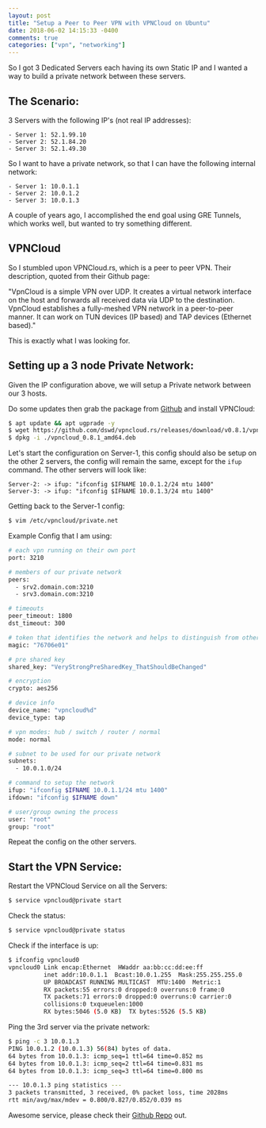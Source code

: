 ```yaml
---
layout: post
title: "Setup a Peer to Peer VPN with VPNCloud on Ubuntu"
date: 2018-06-02 14:15:33 -0400
comments: true
categories: ["vpn", "networking"] 
---
```


So I got 3 Dedicated Servers each having its own Static IP and I wanted a way to build a private network between these servers. 

<script id="mNCC" language="javascript">
    medianet_width = "728";
    medianet_height = "90";
    medianet_crid = "218284798";
    medianet_versionId = "3111299"; 
  </script>
<script src="//contextual.media.net/nmedianet.js?cid=8CUD78FSV"></script>

## The Scenario:

3 Servers with the following IP's (not real IP addresses):

```
- Server 1: 52.1.99.10
- Server 2: 52.1.84.20
- Server 3: 52.1.49.30
```

So I want to have a private network, so that I can have the following internal network:

```
- Server 1: 10.0.1.1
- Server 2: 10.0.1.2
- Server 3: 10.0.1.3
```

A couple of years ago, I accomplished the end goal using GRE Tunnels, which works well, but wanted to try something different.

## VPNCloud

So I stumbled upon VPNCloud.rs, which is a peer to peer VPN. Their description, quoted from their Github page:

"VpnCloud is a simple VPN over UDP. It creates a virtual network interface on the host and forwards all received data via UDP to the destination. VpnCloud establishes a fully-meshed VPN network in a peer-to-peer manner. It can work on TUN devices (IP based) and TAP devices (Ethernet based)."

This is exactly what I was looking for.

## Setting up a 3 node Private Network:

Given the IP configuration above, we will setup a Private network between our 3 hosts. 

Do some updates then grab the package from [Github](https://github.com/dswd/vpncloud.rs/releases) and install VPNCloud:

```bash 
$ apt update && apt ugprade -y
$ wget https://github.com/dswd/vpncloud.rs/releases/download/v0.8.1/vpncloud_0.8.1_amd64.deb
$ dpkg -i ./vpncloud_0.8.1_amd64.deb
```

Let's start the configuration on Server-1, this config should also be setup on the other 2 servers, the config will remain the same, except for the `ifup` command. The other servers will look like:

```
Server-2: -> ifup: "ifconfig $IFNAME 10.0.1.2/24 mtu 1400"
Server-3: -> ifup: "ifconfig $IFNAME 10.0.1.3/24 mtu 1400"
```

Getting back to the Server-1 config:

```bash
$ vim /etc/vpncloud/private.net
```

Example Config that I am using:

```bash
# each vpn running on their own port
port: 3210

# members of our private network
peers:
  - srv2.domain.com:3210
  - srv3.domain.com:3210

# timeouts
peer_timeout: 1800
dst_timeout: 300

# token that identifies the network and helps to distinguish from other networks
magic: "76706e01"

# pre shared key
shared_key: "VeryStrongPreSharedKey_ThatShouldBeChanged"

# encryption
crypto: aes256

# device info
device_name: "vpncloud%d"
device_type: tap

# vpn modes: hub / switch / router / normal
mode: normal

# subnet to be used for our private network
subnets:
  - 10.0.1.0/24

# command to setup the network
ifup: "ifconfig $IFNAME 10.0.1.1/24 mtu 1400"
ifdown: "ifconfig $IFNAME down"

# user/group owning the process
user: "root"
group: "root"
```

Repeat the config on the other servers.

## Start the VPN Service:

Restart the VPNCloud Service on all the Servers:

```bash
$ service vpncloud@private start
```

Check the status:

```bash
$ service vpncloud@private status
```

Check if the interface is up:

```bash
$ ifconfig vpncloud0
vpncloud0 Link encap:Ethernet  HWaddr aa:bb:cc:dd:ee:ff
          inet addr:10.0.1.1  Bcast:10.0.1.255  Mask:255.255.255.0
          UP BROADCAST RUNNING MULTICAST  MTU:1400  Metric:1
          RX packets:55 errors:0 dropped:0 overruns:0 frame:0
          TX packets:71 errors:0 dropped:0 overruns:0 carrier:0
          collisions:0 txqueuelen:1000
          RX bytes:5046 (5.0 KB)  TX bytes:5526 (5.5 KB)
```

Ping the 3rd server via the private network:

```bash
$ ping -c 3 10.0.1.3
PING 10.0.1.2 (10.0.1.3) 56(84) bytes of data.
64 bytes from 10.0.1.3: icmp_seq=1 ttl=64 time=0.852 ms
64 bytes from 10.0.1.3: icmp_seq=2 ttl=64 time=0.831 ms
64 bytes from 10.0.1.3: icmp_seq=3 ttl=64 time=0.800 ms

--- 10.0.1.3 ping statistics ---
3 packets transmitted, 3 received, 0% packet loss, time 2028ms
rtt min/avg/max/mdev = 0.800/0.827/0.852/0.039 ms
```

Awesome service, please check their [Github Repo](https://github.com/dswd/vpncloud.rs) out.
